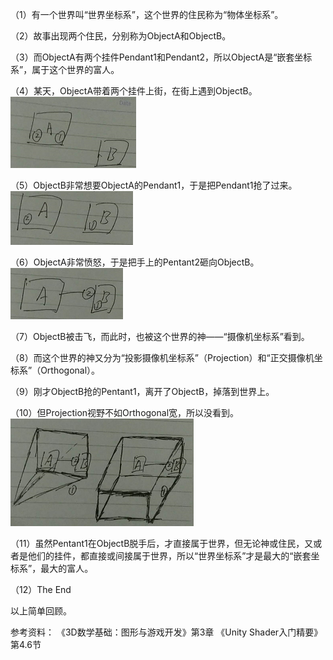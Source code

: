 （1）有一个世界叫“世界坐标系”，这个世界的住民称为“物体坐标系”。

（2）故事出现两个住民，分别称为ObjectA和ObjectB。

（3）而ObjectA有两个挂件Pendant1和Pendant2，所以ObjectA是“嵌套坐标系”，属于这个世界的富人。

（4）某天，ObjectA带着两个挂件上街，在街上遇到ObjectB。
 ![这里写图片描述](./pic/image001.png)

（5）ObjectB非常想要ObjectA的Pendant1，于是把Pendant1抢了过来。
 ![这里写图片描述](./pic/image003.png)

（6）ObjectA非常愤怒，于是把手上的Pentant2砸向ObjectB。
 ![这里写图片描述](./pic/image005.png)

（7）ObjectB被击飞，而此时，也被这个世界的神——“摄像机坐标系”看到。

（8）而这个世界的神又分为“投影摄像机坐标系”（Projection）和“正交摄像机坐标系”（Orthogonal）。

（9）刚才ObjectB抢的Pentant1，离开了ObjectB，掉落到世界上。

（10）但Projection视野不如Orthogonal宽，所以没看到。
 ![这里写图片描述](./pic/image007.png)

（11）虽然Pentant1在ObjectB脱手后，才直接属于世界，但无论神或住民，又或者是他们的挂件，都直接或间接属于世界，所以“世界坐标系”才是最大的“嵌套坐标系”，最大的富人。

（12）The End

以上简单回顾。

参考资料：
《3D数学基础：图形与游戏开发》第3章
《Unity Shader入门精要》第4.6节
